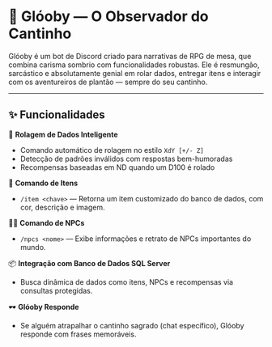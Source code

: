 # 🤖 Glóoby — O Observador do Cantinho

Glóoby é um bot de Discord criado para narrativas de RPG de mesa, que combina carisma sombrio com funcionalidades robustas. Ele é resmungão, sarcástico e absolutamente genial em rolar dados, entregar itens e interagir com os aventureiros de plantão — sempre do seu cantinho.

---

## ✨ Funcionalidades

🔮 **Rolagem de Dados Inteligente**
- Comando automático de rolagem no estilo `XdY [+/- Z]`
- Detecção de padrões inválidos com respostas bem-humoradas
- Recompensas baseadas em ND quando um D100 é rolado

🎲 **Comando de Itens**
- `/item <chave>` — Retorna um item customizado do banco de dados, com cor, descrição e imagem.

🧑‍🌾 **Comando de NPCs**
- `/npcs <nome>` — Exibe informações e retrato de NPCs importantes do mundo.

📦 **Integração com Banco de Dados SQL Server**
- Busca dinâmica de dados como itens, NPCs e recompensas via consultas protegidas.

🕶️ **Glóoby Responde**
- Se alguém atrapalhar o cantinho sagrado (chat específico), Glóoby responde com frases memoráveis.

